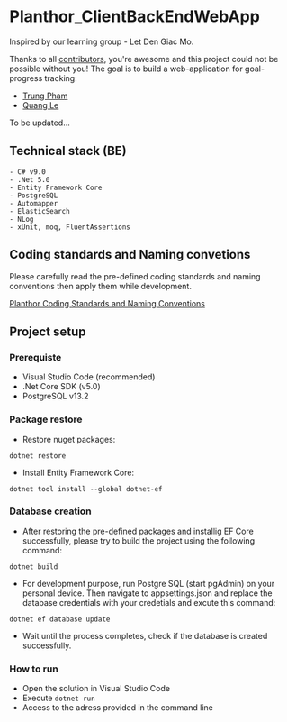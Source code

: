 # Planthor_ClientBackEndWebApp

Inspired by our learning group - Let Den Giac Mo.

Thanks to all [contributors](https://github.com/Planthor-Team/Planthor_ClientBackEndWebApp/graphs/contributors), you're awesome and this project could not be possible without you! The goal is to build a web-application for goal-progress tracking:
- [Trung Pham](https://github.com/zovippro1996)
- [Quang Le](https://github.com/quanglegl1404)

To be updated...

## Technical stack (BE)
```
- C# v9.0
- .Net 5.0
- Entity Framework Core
- PostgreSQL
- Automapper
- ElasticSearch
- NLog
- xUnit, moq, FluentAssertions
```
## Coding standards and Naming convetions

Please carefully read the pre-defined coding standards and naming conventions then apply them while development.

[Planthor Coding Standards and Naming Conventions](Planthor%20Coding%20Standards%20and%20Naming%20Convetions.md)
## Project setup

### Prerequiste

- Visual Studio Code (recommended)
- .Net Core SDK (v5.0)
- PostgreSQL v13.2

### Package restore

- Restore nuget packages:
```
dotnet restore
```
- Install Entity Framework Core:
```
dotnet tool install --global dotnet-ef
```

### Database creation

- After restoring the pre-defined packages and installig EF Core successfully, please try to build the project using the following command:
```
dotnet build
```

- For development purpose, run Postgre SQL (start pgAdmin) on your personal device. Then navigate to appsettings.json and replace the database credentials with your credetials and excute this command:
```
dotnet ef database update
```

- Wait until the process completes, check if the database is created successfully.

### How to run

- Open the solution in Visual Studio Code
- Execute ```dotnet run``` 
- Access to the adress provided in the command line